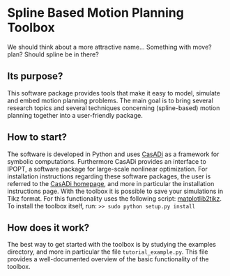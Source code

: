 # Spline Based Motion Planning Toolbox
We should think about a more attractive name...
Something with move? plan? 
Should spline be in there?

## Its purpose?
This software package provides tools that make it easy to model, simulate and embed motion planning problems. The main goal is to bring several research topics and several techniques concerning (spline-based) motion planning together into a user-friendly package.

## How to start?
The software is developed in Python and uses [CasADi](https://github.com/casadi/casadi/wiki) as a framework for symbolic computations. Furthermore CasADi provides an interface to IPOPT, a software package for large-scale nonlinear optimization. For installation instructions regarding these software packages, the user is referred to the [CasADi homepage](https://github.com/casadi/casadi/wiki), and more in particular the installation instructions page.
With the toolbox it is possible to save your simulations in Tikz format. For this functionality uses the following script: [matplotlib2tikz](https://github.com/nschloe/matplotlib2tikz).
To install the toolbox itself, run:
    `>> sudo python setup.py install`

## How does it work?
The best way to get started with the toolbox is by studying the examples directory, and more in particular the file `tutorial_example.py`. This file provides a well-documented overview of the basic functionality of the toolbox.
